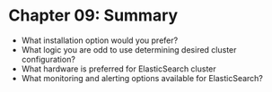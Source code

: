 # Chapter 09: Summary #

* What installation option would you prefer?
* What logic you are odd to use determining desired cluster configuration?
* What hardware is preferred for ElasticSearch cluster
* What monitoring and alerting options available for ElasticSearch?